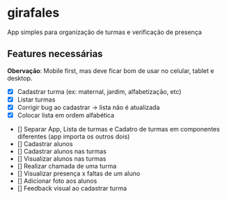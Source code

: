 # girafales
App simples para organização de turmas e verificação de presença

## Features necessárias
**Obervação**: Mobile first, mas deve ficar bom de usar no celular, tablet e desktop.

- [x] Cadastrar turma (ex: maternal, jardim, alfabetização, etc)
- [x] Listar turmas
- [x] Corrigir bug ao cadastrar -> lista não é atualizada
- [x] Colocar lista em ordem alfabética
- [] Separar App, Lista de turmas e Cadatro de turmas em componentes diferentes (app importa os outros dois)
- [] Cadastrar alunos
- [] Cadastrar alunos nas turmas
- [] Visualizar alunos nas turmas
- [] Realizar chamada de uma turma
- [] Visualizar presença x faltas de um aluno
- [] Adicionar foto aos alunos
- [] Feedback visual ao cadastrar turma